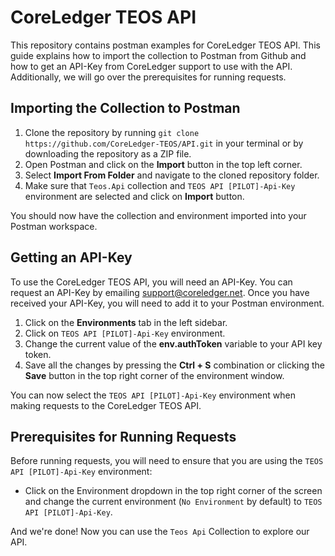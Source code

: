 # CoreLedger TEOS API

This repository contains postman examples for CoreLedger TEOS API. This guide explains how to import the collection to Postman from Github and how to get an API-Key from CoreLedger support to use with the API. Additionally, we will go over the prerequisites for running requests.

## Importing the Collection to Postman

1. Clone the repository by running `git clone https://github.com/CoreLedger-TEOS/API.git` in your terminal or by downloading the repository as a ZIP file.
2. Open Postman and click on the **Import** button in the top left corner.
3. Select **Import From Folder** and navigate to the cloned repository folder.
4. Make sure that `Teos.Api` collection and `TEOS API [PILOT]-Api-Key` environment  are selected and click on **Import** button.

You should now have the collection and environment imported into your Postman workspace.

## Getting an API-Key

To use the CoreLedger TEOS API, you will need an API-Key. You can request an API-Key by emailing support@coreledger.net. Once you have received your API-Key, you will need to add it to your Postman environment.

1. Click on the **Environments** tab in the left sidebar.
2. Click on `TEOS API [PILOT]-Api-Key` environment.
3. Change the current value of the **env.authToken** variable to your API key token.
4. Save all the changes by pressing the **Ctrl + S** combination or clicking the **Save** button in the top right corner of the environment window.

You can now select the `TEOS API [PILOT]-Api-Key` environment when making requests to the CoreLedger TEOS API.

## Prerequisites for Running Requests

Before running requests, you will need to ensure that you are using the `TEOS API [PILOT]-Api-Key` environment:

- Click on the Environment dropdown in the top right corner of the screen and change the current environment (`No Environment` by default) to `TEOS API [PILOT]-Api-Key`.

And we're done! Now you can use the `Teos Api` Collection to explore our API.
